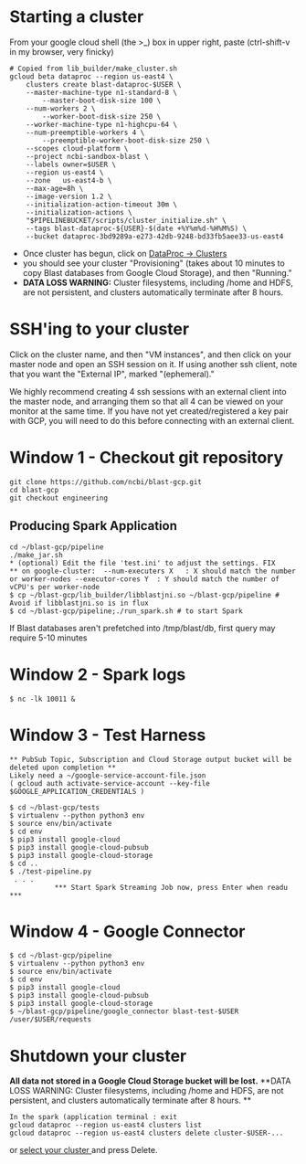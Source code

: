 # Starting a cluster

From your google cloud shell (the >_) box in upper right, paste
(ctrl-shift-v in my browser, very finicky)
```shell
# Copied from lib_builder/make_cluster.sh
gcloud beta dataproc --region us-east4 \
    clusters create blast-dataproc-$USER \
    --master-machine-type n1-standard-8 \
        --master-boot-disk-size 100 \
    --num-workers 2 \
        --worker-boot-disk-size 250 \
    --worker-machine-type n1-highcpu-64 \
    --num-preemptible-workers 4 \
        --preemptible-worker-boot-disk-size 250 \
    --scopes cloud-platform \
    --project ncbi-sandbox-blast \
    --labels owner=$USER \
    --region us-east4 \
    --zone   us-east4-b \
    --max-age=8h \
    --image-version 1.2 \
    --initialization-action-timeout 30m \
    --initialization-actions \
    "$PIPELINEBUCKET/scripts/cluster_initialize.sh" \
    --tags blast-dataproc-${USER}-$(date +%Y%m%d-%H%M%S) \
    --bucket dataproc-3bd9289a-e273-42db-9248-bd33fb5aee33-us-east4
```

* Once cluster has begun, click on [ DataProc ->  Clusters ](https://console.cloud.google.com/dataproc/clusters?project=ncbi-sandbox-blast)
* you should see your cluster "Provisioning" (takes about 10 minutes to copy Blast databases from Google Cloud Storage), and then "Running."
* **DATA LOSS WARNING:** Cluster filesystems, including /home and HDFS, are not persistent, and clusters automatically terminate after 8 hours.

# SSH'ing to your cluster
Click on the cluster name, and then "VM instances", and then click on your
master node and open an SSH session on it. If using another ssh client, note that you want the "External IP", marked "(ephemeral)."

We highly recommend creating 4 ssh sessions with an external client into the master node, and arranging them so that all 4 can be viewed on your monitor at the same time. If you have not yet created/registered a key pair with GCP, you will need to do this before connecting with an external client.

# Window 1 - Checkout git repository
```shell
git clone https://github.com/ncbi/blast-gcp.git
cd blast-gcp
git checkout engineering
```

## Producing Spark Application
```shell
cd ~/blast-gcp/pipeline
./make_jar.sh
* (optional) Edit the file 'test.ini' to adjust the settings. FIX
** on google-cluster:  --num-executers X   : X should match the number or worker-nodes --executor-cores Y  : Y should match the number of vCPU's per worker-node
$ cp ~/blast-gcp/lib_builder/libblastjni.so ~/blast-gcp/pipeline # Avoid if libblastjni.so is in flux
$ cd ~/blast-gcp/pipeline;./run_spark.sh # to start Spark
```
If Blast databases aren't prefetched into /tmp/blast/db, first query may require 5-10 minutes

# Window 2 - Spark logs
```console
$ nc -lk 10011 &
```

# Window 3 - Test Harness
```console
** PubSub Topic, Subscription and Cloud Storage output bucket will be deleted upon completion **
Likely need a ~/google-service-account-file.json
( gcloud auth activate-service-account --key-file $GOOGLE_APPLICATION_CREDENTIALS )

$ cd ~/blast-gcp/tests
$ virtualenv --python python3 env
$ source env/bin/activate
$ cd env
$ pip3 install google-cloud
$ pip3 install google-cloud-pubsub
$ pip3 install google-cloud-storage
$ cd ..
$ ./test-pipeline.py
 . . . 
           *** Start Spark Streaming Job now, press Enter when readu ***
```

# Window 4 - Google Connector
```console
$ cd ~/blast-gcp/pipeline
$ virtualenv --python python3 env
$ source env/bin/activate
$ cd env
$ pip3 install google-cloud
$ pip3 install google-cloud-pubsub
$ pip3 install google-cloud-storage
$ ~/blast-gcp/pipeline/google_connector blast-test-$USER /user/$USER/requests
```

# Shutdown your cluster
**All data not stored in a Google Cloud Storage bucket will be lost.**
**DATA LOSS WARNING: Cluster filesystems, including /home and HDFS, are not persistent, and clusters automatically terminate after 8 hours. **

```console
In the spark (application terminal : exit
gcloud dataproc --region us-east4 clusters list
gcloud dataproc --region us-east4 clusters delete cluster-$USER-...
```
or [ select your cluster ](https://console.cloud.google.com/dataproc/clusters?project=ncbi-sandbox-blast) and press Delete.


